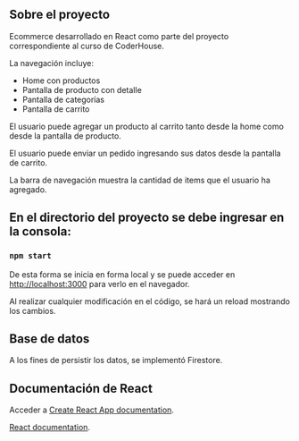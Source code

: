 ## Sobre el proyecto

Ecommerce desarrollado en React como parte del proyecto correspondiente al curso de CoderHouse.

La navegación incluye: 
+ Home con productos
+ Pantalla de producto con detalle
+ Pantalla de categorías
+ Pantalla de carrito

El usuario puede agregar un producto al carrito tanto desde la home como desde la pantalla de producto.

El usuario puede enviar un pedido ingresando sus datos desde la pantalla de carrito.

La barra de navegación muestra la cantidad de items que el usuario ha agregado.

## En el directorio del proyecto se debe ingresar en la consola:

### `npm start`

De esta forma se inicia en forma local y se puede acceder en [http://localhost:3000](http://localhost:3000)
para verlo en el navegador.

Al realizar cualquier modificación en el código, se hará un reload mostrando los cambios.

## Base de datos

A los fines de persistir los datos, se implementó Firestore. 

## Documentación de React

Acceder a [Create React App documentation](https://facebook.github.io/create-react-app/docs/getting-started).

[React documentation](https://reactjs.org/).


